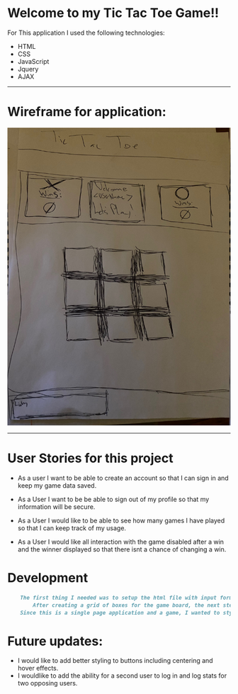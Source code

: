 # Welcome to my Tic Tac Toe Game!!

For This application I used the following technologies:
* HTML 
* CSS
* JavaScript
* Jquery
* AJAX

---
# Wireframe for application:

![Project wireframe](wireframe.jpg)

---
# User Stories for this project
   * As a user I want to be able to create an account so that I can sign in and keep my game data saved.

   * As a User I want to be be able to sign out of my profile so that my information will be secure.

   * As a User I would like to be able to see how many games I have played so that I can keep track of my usage.

   * As a User I would like all interaction with the game disabled after a win and the winner displayed so that there isnt a chance of changing a win.

# Development

```md
    The first thing I needed was to setup the html file with input forms and work out calling the api and user authorization with the api. After succefully completion of the user authorization functionality It was time to put together the game logic.
        After creating a grid of boxes for the game board, the next step was to figure out exactly how to track user moves and check for a winner. I finally landed on adding a class of either X or O, as a child, to each box click dependent on the turn. All of the boxes in the grid were given classes that target specific rows, columns, and diagonal rows in the grid. Once one of those clases reaches a length of 3 X's or O's a winner is declared. If the combined total of X's and O's in the class of box equals nine a tie is declared.
    Since this is a single page application and a game, I wanted to style my application much like a video game. I wanted each screen of the application to remain hidden until called by a click event.So, every layer of functionality should have its own screen.

```

 # Future updates:
 * I would like to add better styling to buttons including centering and hover effects.
 * I wouldlike to add the ability for a second user to log in and log stats for two opposing users.

